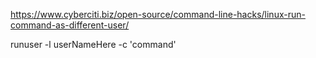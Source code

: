 https://www.cyberciti.biz/open-source/command-line-hacks/linux-run-command-as-different-user/


runuser -l  userNameHere -c 'command'